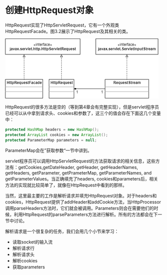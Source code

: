 # 创建HttpRequest对象

HttpRequest实现了HttpServletRequest，它有一个外观类HttpRequestFacade。图3.2展示了HttpRequest及其相关的类。

![3.2](../../../images/3.2.png)

HttpRequest的很多方法是空的（等到第4章会有完整实现），但是servlet程序员已经可以从中拿到请求头、cookies和参数了，这三个的值会存在下面这几个变量中：

```java
protected HashMap headers = new HashMap();
protected ArrayList cookies = new ArrayList();
protected ParameterMap parameters = null;
```

ParameterMap会在”获取参数“一节中讲到。

servlet程序员可以调用HttpServletRequest的方法获取请求的相关信息，这些方法有：getCookies,getDateHeader, getHeader, getHeaderNames, getHeaders, getParameter, getPrameterMap, getParameterNames, and getParameterValues。当正确填充了headers, cookies和parameters后，相关方法的实现就比较简单了，就像在HttpRequest中看到的那样。

当然，这里最主要的工作是解析请求并填充HttpRequest对象。对于headers和cookies，HttpRequest提供了addHeader和addCookie方法，当HttpProcessor调用parseHeaders方法时，它们就会被调用。Parameters则会在需要他们的时候，利用HttpRequest的parseParameters方法进行解析。所有的方法都会在下一节中讨论。

解析请求是一个很复杂的任务，我们会用几个小节来学习：

- 读取socket的输入流
- 解析请求行
- 解析请求头
- 解析cookies
- 获取parameters

